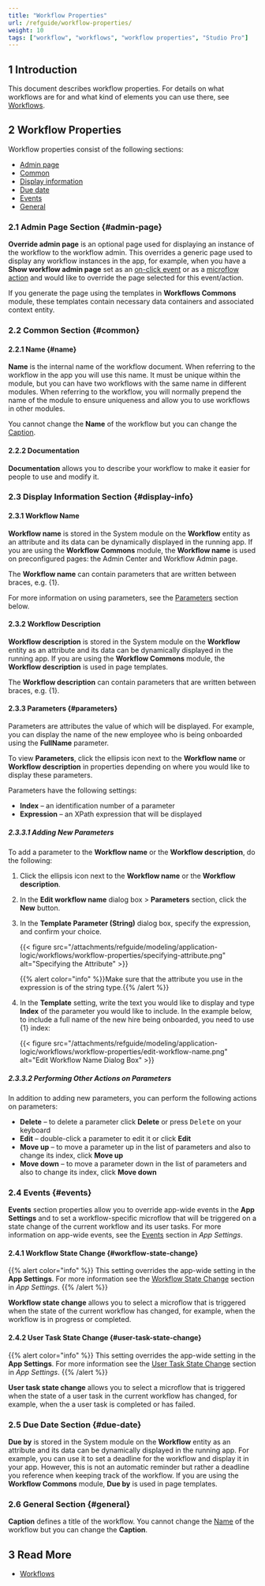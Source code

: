 ```yaml
---
title: "Workflow Properties"
url: /refguide/workflow-properties/
weight: 10
tags: ["workflow", "workflows", "workflow properties", "Studio Pro"]
---
```


## 1 Introduction

This document describes workflow properties. For details on what workflows are for and what kind of elements you can use there, see [Workflows](/refguide/workflows/).

## 2 Workflow Properties

Workflow properties consist of the following sections:

* [Admin page](#admin-page)
* [Common](#common)
* [Display information](#display-info)
* [Due date](#due-date)
* [Events](#events)
* [General](#general)

### 2.1 Admin Page Section {#admin-page} 

**Override admin page** is an optional page used for displaying an instance of the workflow to the workflow admin. This overrides a generic page used to display any workflow instances in the app, for example, when you have a **Show workflow admin page** set as an [on-click event](/refguide/on-click-event/#show-workflow-page) or as a [microflow action](/refguide/show-workflow-page/) and would like to override the page selected for this event/action. 

If you generate the page using the templates in **Workflows Commons** module, these templates contain necessary data containers and associated context entity.

### 2.2 Common Section {#common}

#### 2.2.1 Name {#name}

**Name** is the internal name of the workflow document. When referring to the workflow in the app you will use this name. It must be unique within the module, but you can have two workflows with the same name in different modules. When referring to the workflow, you will normally prepend the name of the module to ensure uniqueness and allow you to use workflows in other modules. 

You cannot change the **Name** of the workflow but you can change the [Caption](#general).

#### 2.2.2 Documentation

**Documentation** allows you to describe your workflow to make it easier for people to use and modify it.

### 2.3 Display Information Section {#display-info}

#### 2.3.1 Workflow Name

**Workflow name** is stored in the System module on the **Workflow** entity as an attribute and its data can be dynamically displayed in the running app. If you are using the **Workflow Commons** module, the **Workflow name** is used on preconfigured pages: the Admin Center and Workflow Admin page. 

The **Workflow name** can contain parameters that are written between braces, e.g. {1}.

For more information on using parameters, see the [Parameters](#parameters) section below.

#### 2.3.2 Workflow Description

**Workflow description** is stored in the System module on the **Workflow** entity as an attribute and its data can be dynamically displayed in the running app. If you are using the **Workflow Commons** module, the **Workflow description** is used in page templates. 

The **Workflow description** can contain parameters that are written between braces, e.g. {1}.

#### 2.3.3 Parameters {#parameters}

Parameters are attributes the value of which will be displayed. For example, you can display the name of the new employee who is being onboarded using the **FullName**  parameter.

To view **Parameters**, click the ellipsis icon next to the **Workflow name** or **Workflow description** in properties depending on where you would like to display these parameters. 

Parameters have the following settings:

* **Index** – an identification number of a parameter
* **Expression** – an XPath expression that will be displayed

##### 2.3.3.1 Adding New Parameters

To add a parameter to the **Workflow name** or the **Workflow description**, do the following:

1. Click the ellipsis icon next to the **Workflow name** or the **Workflow description**.
2. In the **Edit workflow name** dialog box > **Parameters** section, click the **New** button. 
3. In the **Template Parameter (String)** dialog box, specify the expression, and confirm your choice. 

    {{< figure src="/attachments/refguide/modeling/application-logic/workflows/workflow-properties/specifying-attribute.png" alt="Specifying the Attribute" >}}

    {{% alert color="info" %}}Make sure that the attribute you use in the expression is of the string type.{{% /alert %}}

4. In the **Template** setting, write the text you would like to display and type **Index** of the parameter you would like to include. In the example below, to include a full name of the new hire being onboarded, you need to use {1} index:

    {{< figure src="/attachments/refguide/modeling/application-logic/workflows/workflow-properties/edit-workflow-name.png" alt="Edit Workflow Name Dialog Box" >}}

##### 2.3.3.2 Performing Other Actions on Parameters

In addition to adding new parameters, you can perform the following actions on parameters:

* **Delete** – to delete a parameter click **Delete** or press <kbd>Delete</kbd> on your keyboard
* **Edit** – double-click a parameter to edit it or click **Edit**
* **Move up** – to move a parameter up in the list of parameters and also to change its index, click **Move up**
* **Move down** – to move a parameter down in the list of parameters and also to change its index, click **Move down**

### 2.4 Events {#events}

**Events** section properties allow you to override app-wide events in the **App Settings** and to set a workflow-specific microflow that will be triggered on a state change of the current workflow and its user tasks. For more information on app-wide events, see the [Events](/refguide/app-settings/#events) section in *App Settings*.

#### 2.4.1 Workflow State Change {#workflow-state-change}

{{% alert color="info" %}}
This setting overrides the app-wide setting in the **App Settings**. For more information see the [Workflow State Change](/refguide/app-settings/#workflow-state-change) section in *App Settings*.
{{% /alert %}}

**Workflow state change** allows you to select a microflow that is triggered when the state of the current workflow has changed, for example, when the workflow is in progress or completed. 

#### 2.4.2 User Task State Change {#user-task-state-change}

{{% alert color="info" %}}
This setting overrides the app-wide setting in the **App Settings**. For more information see the [User Task State Change](/refguide/app-settings/#user-task-state-change) section in *App Settings*.
{{% /alert %}}

**User task state change** allows you to select a microflow that is triggered when the state of a user task in the current workflow has changed, for example, when the a user task is completed or has failed. 

### 2.5 Due Date Section {#due-date}

**Due by** is stored in the System module on the **Workflow** entity as an attribute and its data can be dynamically displayed in the running app. For example, you can use it to set a deadline for the workflow and display it in your app. However, this is not an automatic reminder but rather a deadline you reference when keeping track of the workflow. If you are using the **Workflow Commons** module, **Due by** is used in page templates. 

### 2.6 General Section {#general}

**Caption** defines a title of the workflow. You cannot change the [Name](#name) of the workflow but you can change the **Caption**.

## 3 Read More

* [Workflows](/refguide/workflows/)

